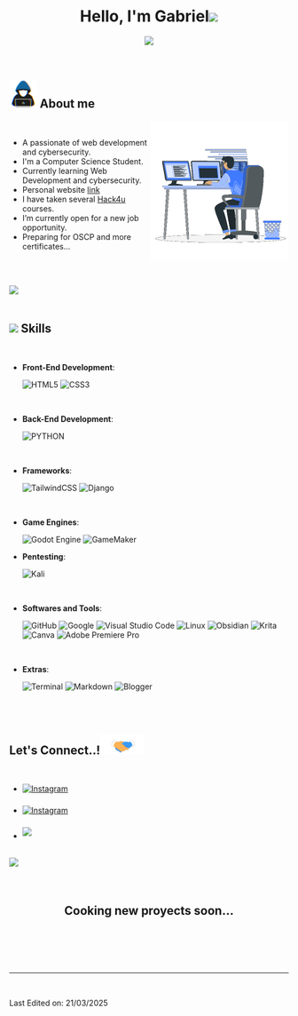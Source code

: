 
<h1 align="center"><b>Hello, I'm Gabriel</b><img src="https://media.giphy.com/media/hvRJCLFzcasrR4ia7z/giphy.gif" width="35"></h1>
<!--  -->
<p align="center">
  <img src="https://readme-typing-svg.herokuapp.com?font=Time+New+Roman&color=cyan&size=25&center=true&vCenter=true&width=600&height=100&lines=Welcome+to+my+profile.&hearts;++;Front-End+/+Cybersecurity,;Computer+Science+Student,;Active+Learner/Researcher,;Love+to+learn+new+skills..<3">
</p>


<br>



	
## <picture><img src = "https://github.com/0xAbdulKhalid/0xAbdulKhalid/raw/main/assets/mdImages/about_me.gif" width = 50px></picture> **About me**

<picture> <img align="right" src="https://github.com/0xAbdulKhalid/0xAbdulKhalid/raw/main/assets/mdImages/Right_Side.gif" width = 250px></picture>

<br>

- A passionate of web development and cybersecurity.
- I'm a Computer Science Student.
- Currently learning Web Development and cybersecurity.
- Personal website [link](https://sudok1rb1.blogspot.com/)
- I have taken several [Hack4u](https://hack4u.io/) courses.
- I’m currently open for a new job opportunity.
- Preparing for OSCP and more certificates...

<br><br>

<img src="https://user-images.githubusercontent.com/73097560/115834477-dbab4500-a447-11eb-908a-139a6edaec5c.gif"><br><br>

## <img src="https://media2.giphy.com/media/QssGEmpkyEOhBCb7e1/giphy.gif?cid=ecf05e47a0n3gi1bfqntqmob8g9aid1oyj2wr3ds3mg700bl&rid=giphy.gif" width ="25"><b> Skills</b>
<br>

<p align="center">
    
- **Front-End Development**:

   ![HTML5](https://img.shields.io/badge/HTML5%20-%23E34F26.svg?style=for-the-badge&logo=html5&logoColor=white)
   ![CSS3](https://img.shields.io/badge/CSS%20-%231572B6.svg?style=for-the-badge&logo=css3&logoColor=white)
   <!-- ![JavaScript](https://img.shields.io/badge/JavaScript%20-%23F7DF1E.svg?style=for-the-badge&logo=javascript&logoColor=black) -->

  <br>

- **Back-End Development**:
  
   ![PYTHON](https://img.shields.io/badge/Python-3776AB?style=for-the-badge&logo=Python&logoColor=white)
  
<br>

- **Frameworks**:
  
  ![TailwindCSS](https://img.shields.io/badge/Tailwind%20CSS-%2338B2AC.svg?style=for-the-badge&logo=tailwind-css&logoColor=white)
  ![Django](https://img.shields.io/badge/Django-%23092E20.svg?style=for-the-badge&logo=django&logoColor=white)
	
<br>

- **Game Engines**:

  ![Godot Engine](https://img.shields.io/badge/Godot-%23FFFFFF.svg?style=for-the-badge&logo=godot-engine)
  ![GameMaker](https://img.shields.io/badge/GameMaker-000?style=for-the-badge&logo=gamemaker&logoColor=fff)

- **Pentesting**:

   ![Kali](https://img.shields.io/badge/Kali-268BEE?style=for-the-badge&logo=kalilinux&logoColor=white)

<br>


- **Softwares and Tools**:

    ![GitHub](https://img.shields.io/badge/github-%23121011.svg?style=for-the-badge&logo=github&logoColor=white)
    ![Google](https://img.shields.io/badge/google-%234285F4.svg?style=for-the-badge&logo=google&logoColor=white)
    ![Visual Studio Code](https://img.shields.io/badge/Visual%20Studio%20Code-0078d7.svg?style=for-the-badge&logo=visual-studio-code&logoColor=white)
    ![Linux](https://img.shields.io/badge/Linux-FCC624?style=for-the-badge&logo=linux&logoColor=black)
  ![Obsidian](https://img.shields.io/badge/Obsidian-%23483699.svg?style=for-the-badge&logo=obsidian&logoColor=white)
  ![Krita](https://img.shields.io/badge/Krita-203759?style=for-the-badge&logo=krita&logoColor=EEF37B)
  ![Canva](https://img.shields.io/badge/Canva-%2300C4CC.svg?style=for-the-badge&logo=Canva&logoColor=white)
  ![Adobe Premiere Pro](https://img.shields.io/badge/Adobe%20Premiere%20Pro-9999FF.svg?style=for-the-badge&logo=Adobe%20Premiere%20Pro&logoColor=white)

<br>

- **Extras**:

    ![Terminal](https://img.shields.io/badge/Terminal-%23054020?style=for-the-badge&logo=gnu-bash&logoColor=white)
    ![Markdown](https://img.shields.io/badge/markdown-%23000000.svg?style=for-the-badge&logo=markdown&logoColor=white)
  ![Blogger](https://img.shields.io/badge/Blogger-FF5722?style=for-the-badge&logo=blogger&logoColor=white)
     


</p>

<br>
<br>


## <b> Let's Connect..!</b><img src="https://github.com/0xAbdulKhalid/0xAbdulKhalid/raw/main/assets/mdImages/handshake.gif" width ="80">
<br>
<div align='left'>

<ul>

<li>
<a href="https://www.linkedin.com/in/gabriel-s%C3%A1nchez-flores-044a65310/" target="_blank">
<img src="https://custom-icon-badges.demolab.com/badge/LinkedIn-0A66C2?style=for-the-badge&logo=linkedin-white&logoColor=fff" alt=Instagram style="margin-bottom: 5px;"/>
</a>
</li>

<br>

<li>
<a href="https://www.instagram.com/f1re007/" target="_blank">
<img src="https://img.shields.io/badge/Instagram-%23E4405F.svg?style=for-the-badge&logo=Instagram&logoColor=white" alt=Instagram style="margin-bottom: 5px;"/>
</a>
</li>

<br>

<li>
<a href="mailto:e.gsanchezf@ies-sabadell.cat" target="_blank">
<img src="https://img.shields.io/badge/Gmail-D14836?style=for-the-badge&logo=gmail&logoColor=white" t=mail style="margin-bottom: 5px;" />
</a>
</li>
	
</ul>
</div>

<br>
<img src="https://user-images.githubusercontent.com/73097560/115834477-dbab4500-a447-11eb-908a-139a6edaec5c.gif">
<br>
<br>
<br>

<div align='center'>

## <b>Cooking new proyects soon...</b>

</div>
<br>
<br>
<br>
<br>

---

<br>

Last Edited on: 21/03/2025
